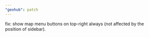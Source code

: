 ```yaml
---
"geohub": patch
---
```


fix: show map menu buttons on top-right always (not affected by the position of sidebar).
